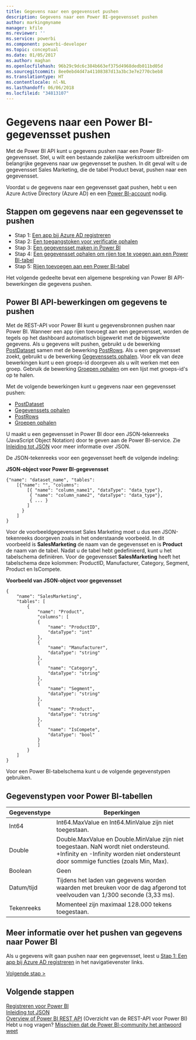 ```yaml
---
title: Gegevens naar een gegevensset pushen
description: Gegevens naar een Power BI-gegevensset pushen
author: markingmyname
manager: kfile
ms.reviewer: ''
ms.service: powerbi
ms.component: powerbi-developer
ms.topic: conceptual
ms.date: 01/05/2017
ms.author: maghan
ms.openlocfilehash: 96b29c9dc6c384b663ef375d4968dedb011bd05d
ms.sourcegitcommit: 8ee0ebd4d47a41108387d13a3bc3e7e2770cbeb8
ms.translationtype: HT
ms.contentlocale: nl-NL
ms.lasthandoff: 06/06/2018
ms.locfileid: "34813107"
---
```

# <a name="push-data-into-a-power-bi-dataset"></a>Gegevens naar een Power BI-gegevensset pushen
Met de Power BI API kunt u gegevens pushen naar een Power BI-gegevensset. Stel, u wilt een bestaande zakelijke werkstroom uitbreiden om belangrijke gegevens naar uw gegevensset te pushen. In dit geval wilt u de gegevensset Sales Marketing, die de tabel Product bevat, pushen naar een gegevensset.

Voordat u de gegevens naar een gegevensset gaat pushen, hebt u een Azure Active Directory (Azure AD) en een [Power BI-account](create-an-azure-active-directory-tenant.md) nodig.

## <a name="steps-to-push-data-into-a-dataset"></a>Stappen om gegevens naar een gegevensset te pushen
* Stap 1: [Een app bij Azure AD registreren](walkthrough-push-data-register-app-with-azure-ad.md)
* Stap 2: [Een toegangstoken voor verificatie ophalen](walkthrough-push-data-get-token.md)
* Stap 3: [Een gegevensset maken in Power BI](walkthrough-push-data-create-dataset.md)
* Stap 4: [Een gegevensset ophalen om rijen toe te voegen aan een Power BI-tabel](walkthrough-push-data-get-datasets.md)
* Stap 5: [Rijen toevoegen aan een Power BI-tabel](walkthrough-push-data-add-rows.md)

Het volgende gedeelte bevat een algemene bespreking van Power BI API-bewerkingen die gegevens pushen.

## <a name="power-bi-api-operations-to-push-data"></a>Power BI API-bewerkingen om gegevens te pushen
Met de REST-API voor Power BI kunt u gegevensbronnen pushen naar Power BI. Wanneer een app rijen toevoegt aan een gegevensset, worden de tegels op het dashboard automatisch bijgewerkt met de bijgewerkte gegevens. Als u gegevens wilt pushen, gebruikt u de bewerking [PostDataset](https://docs.microsoft.com/rest/api/power-bi/pushdatasets) samen met de bewerking [PostRows](https://docs.microsoft.com/rest/api/power-bi/pushdatasets/datasets_postrows). Als u een gegevensset zoekt, gebruikt u de bewerking [Gegevenssets ophalen](https://docs.microsoft.com/rest/api/power-bi/datasets/getdatasets). Voor elk van deze bewerkingen kunt u een groeps-id doorgeven als u wilt werken met een groep. Gebruik de bewerking [Groepen ophalen](https://docs.microsoft.com/rest/api/power-bi/groups/getgroups) om een lijst met groeps-id's op te halen.

Met de volgende bewerkingen kunt u gegevens naar een gegevensset pushen:

* [PostDataset](https://docs.microsoft.com/rest/api/power-bi/pushdatasets/datasets_postdataset)
* [Gegevenssets ophalen](https://docs.microsoft.com/rest/api/power-bi/datasets/getdatasets)
* [PostRows](https://docs.microsoft.com/rest/api/power-bi/pushdatasets/datasets_postrows)
* [Groepen ophalen](https://docs.microsoft.com/rest/api/power-bi/groups/getgroups)

U maakt u een gegevensset in Power BI door een JSON-tekenreeks (JavaScript Object Notation) door te geven aan de Power BI-service. Zie [Inleiding tot JSON](http://json.org/) voor meer informatie over JSON.

De JSON-tekenreeks voor een gegevensset heeft de volgende indeling:

**JSON-object voor Power BI-gegevensset**

    {"name": "dataset_name", "tables":
        [{"name": "", "columns":
            [{ "name": "column_name1", "dataType": "data_type"},
             { "name": "column_name2", "dataType": "data_type"},
             { ... }
            ]
          }
        ]
    }

Voor de voorbeeldgegevensset Sales Marketing moet u dus een JSON-tekenreeks doorgeven zoals in het onderstaande voorbeeld. In dit voorbeeld is **SalesMarketing** de naam van de gegevensset en is **Product** de naam van de tabel. Nadat u de tabel hebt gedefinieerd, kunt u het tabelschema definiëren. Voor de gegevensset **SalesMarketing** heeft het tabelschema deze kolommen: ProductID, Manufacturer, Category, Segment, Product en IsCompete.

**Voorbeeld van JSON-object voor gegevensset**

    {
        "name": "SalesMarketing",
        "tables": [
            {
                "name": "Product",
                "columns": [
                {
                    "name": "ProductID",
                    "dataType": "int"
                },
                {
                    "name": "Manufacturer",
                    "dataType": "string"
                },
                {
                    "name": "Category",
                    "dataType": "string"
                },
                {
                    "name": "Segment",
                    "dataType": "string"
                },
                {
                    "name": "Product",
                    "dataType": "string"
                },
                {
                    "name": "IsCompete",
                    "dataType": "bool"
                }
                ]
            }
        ]
    }

Voor een Power BI-tabelschema kunt u de volgende gegevenstypen gebruiken.

## <a name="power-bi-table-data-types"></a>Gegevenstypen voor Power BI-tabellen
| **Gegevenstype** | **Beperkingen** |
| --- | --- |
| Int64 |Int64.MaxValue en Int64.MinValue zijn niet toegestaan. |
| Double |Double.MaxValue en Double.MinValue zijn niet toegestaan. NaN wordt niet ondersteund. +Infinity en -Infinity worden niet ondersteunt door sommige functies (zoals Min, Max). |
| Boolean |Geen |
| Datum/tijd |Tijdens het laden van gegevens worden waarden met breuken voor de dag afgerond tot veelvouden van 1/300 seconde (3,33 ms). |
| Tekenreeks |Momenteel zijn maximaal 128.000 tekens toegestaan. |

## <a name="learn-more-about-pushing-data-into-power-bi"></a>Meer informatie over het pushen van gegevens naar Power BI
Als u gegevens wilt gaan pushen naar een gegevensset, leest u [Stap 1: Een app bij Azure AD registreren](walkthrough-push-data-register-app-with-azure-ad.md) in het navigatievenster links.

[Volgende stap >](walkthrough-push-data-register-app-with-azure-ad.md)

## <a name="next-steps"></a>Volgende stappen
[Registreren voor Power BI](create-an-azure-active-directory-tenant.md)  
[Inleiding tot JSON](http://json.org/)  
[Overview of Power BI REST API](overview-of-power-bi-rest-api.md) (Overzicht van de REST-API voor Power BI)  
Hebt u nog vragen? [Misschien dat de Power BI-community het antwoord weet](http://community.powerbi.com/)

